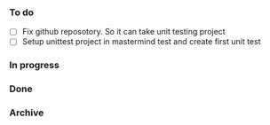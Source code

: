 ### To do
- [ ] Fix github reposotory. So it can take unit testing project
- [ ] Setup unittest project in mastermind test  and create first unit test

### In progress

### Done

### Archive
